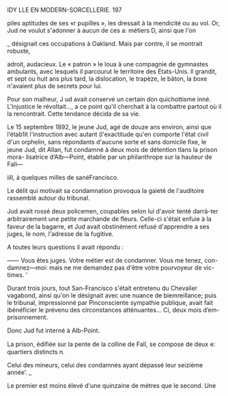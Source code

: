  

IDY LLE EN MODERN-SORCELLERIE. 197

piles aptitudes de ses «r pupilles », les dressait à la mendicité ou au vol.
Or, Jud ne voulut s'adonner à aucun de ces a: métiers D, ainsi que l'on

_ désignait ces occupations à Oakland. Mais par contre, il se montrait robuste,

 

adroit, audacieux. Le « patron » le loua à une compagnie de gymnastes
ambulants, avec lesquels il parcourut le territoire des États-Unis. ll grandit,
et sept ou huit ans plus tard, la dislocation, le trapèze, le bâton, la boxe
n'avaient plus de secrets pour lui.

Pour son malheur, J ud avait conservé un certain don quichottisme inné.
L'injustice le révoltait..., a ce point qu'il cherchait à la combattre partout
où il la rencontrait. Cette tendance décida de sa vie.

Le 15 septembre 1892, le jeune Jud, agé de douze ans environ, ainsi que
l‘étab1it l'instruction avec autant (l'exactitude qu'en comporte l'état civil
d'un orphelin, sans répondants d'aucune sorte et sans domicile ﬁxe, le jeune
Jud, dit Allan, fut condamné à deux mois de détention tlans la prison mora-
lisatrice d‘Alb—Point, établie par un philanthrope sur la hauteur de Fall—

iill, à quelques milles de sanéFrancisco.

Le délit qui motivait sa condamnation provoqua la gaieté de l'auditoire
rassemblé autour du tribunal.

Jud avait rossé deux policemen, coupables selon lui d'avoir tenté darrä-ter
arbitrairement une petite marchande de ﬂeurs. Celle-ci s'était enfuie à la
faveur de la bagarre, et Jud avait obstinément refusé d'apprendre a ses
juges, le nom, l'adresse de la fugitive.

A toutes leurs questions il avait répondu :

—— Vous êtes juges. Votre métier est de condamner. Vous me tenez, con-
damnez—moi: mais ne me demandez pas d'être votre pourvoyeur de vic-
times. '

Durant trois jours, tout San-Francisco s'était entretenu du Chevalier
vagabond, ainsi qu'on le désignait avec une nuance de biemreillance; puis
le tribunal, impressionné par Pinconsciente sympathie publique, avait fait
ibénéficier le prévenu des circonstances atténuantes... Ci, deux mois d’em-
prisonnement.

Donc Jud fut interné à Alb-Point.

La prison, édiﬁée sur la pente de la colline de Fall, se compose de deux
e: quartiers distincts n.

Celui des mineurs, celui des condamnés ayant dépassé leur seizième
année’. _

Le premier est moins élevé d'une quinzaine de mètres que le second. Une

